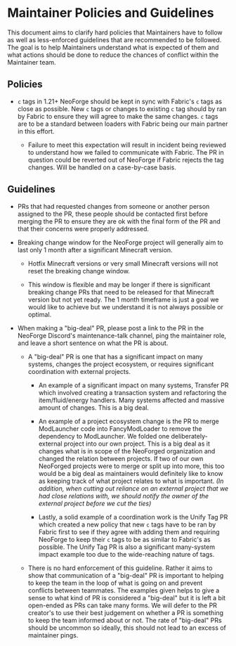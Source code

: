 # Maintainer Policies and Guidelines

This document aims to clarify hard policies that Maintainers have to follow as well as less-enforced guidelines that are recommended to be followed. The goal is to help Maintainers understand what is expected of them and what actions should be done to reduce the chances of conflict within the Maintainer team.

## Policies

- `c` tags in 1.21+ NeoForge should be kept in sync with Fabric's `c` tags as close as possible. New `c` tags or changes to existing `c` tag should by ran by Fabric to ensure they will agree to make the same changes. `c` tags are to be a standard between loaders with Fabric being our main partner in this effort.

  - Failure to meet this expectation will result in incident being reviewed to understand how we failed to communicate with Fabric. The PR in question could be reverted out of NeoForge if Fabric rejects the tag changes. Will be handled on a case-by-case basis.

## Guidelines

- PRs that had requested changes from someone or another person assigned to the PR, these people should be contacted first before merging the PR to ensure they are ok with the final form of the PR and that their concerns were properly addressed.

- Breaking change window for the NeoForge project will generally aim to last only 1 month after a significant Minecraft version.

  - Hotfix Minecraft versions or very small Minecraft versions will not reset the breaking change window.

  - This window is flexible and may be longer if there is significant breaking change PRs that need to be released for that Minecraft version but not yet ready. The 1 month timeframe is just a goal we would like to achieve but we understand it is not always possible or optimal.

- When making a "big-deal" PR, please post a link to the PR in the NeoForge Discord's maintenance-talk channel, ping the maintainer role, and leave a short sentence on what the PR is about.

  - A "big-deal" PR is one that has a significant impact on many systems, changes the project ecosystem, or requires significant coordination with external projects.
  
    - An example of a significant impact on many systems, Transfer PR which involved creating a transaction system and refactoring the item/fluid/energy handlers. Many systems affected and massive amount of changes. This is a big deal.

    - An example of a project ecosystem change is the PR to merge ModLauncher code into FancyModLoader to remove the dependency to ModLauncher. We folded one deliberately-external project into our own project. This is a big deal as it changes what is in scope of the NeoForged organization and changed the relation between projects. If two of our own NeoForged projects were to merge or split up into more, this too would be a big deal as maintainers would definitely like to know as keeping track of what project relates to what is important. *(In addition, when cutting out reliance on an external project that we had close relations with, we should notify the owner of the external project before we cut the ties)*

    - Lastly, a solid example of a coordination work is the Unify Tag PR which created a new policy that new `c` tags have to be ran by Fabric first to see if they agree with adding them and requiring NeoForge to keep their `c` tags to be as similar to Fabric's as possible. The Unify Tag PR is also a significant many-system impact example too due to the wide-reaching nature of tags.

  - There is no hard enforcement of this guideline. Rather it aims to show that communication of a "big-deal" PR is important to helping to keep the team in the loop of what is going on and prevent conflicts between teammates. The examples given helps to give a sense to what kind of PR is considered a "big-deal" but it is left a bit open-ended as PRs can take many forms. We will defer to the PR creator's to use their best judgement on whether a PR is something to keep the team informed about or not. The rate of "big-deal" PRs should be uncommon so ideally, this should not lead to an excess of maintainer pings.